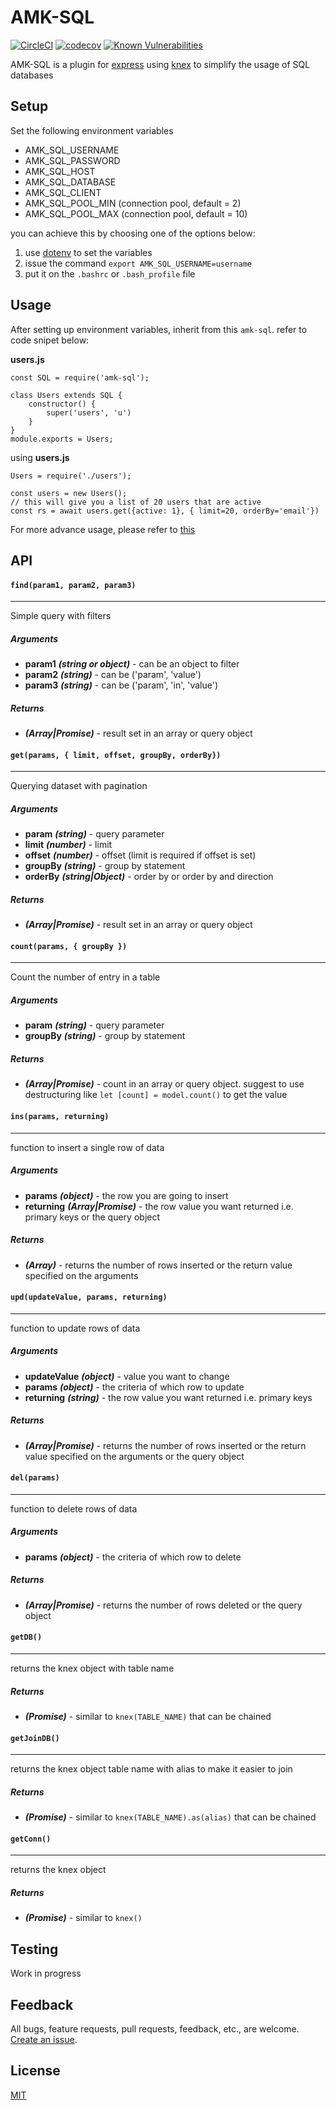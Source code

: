 # AMK-SQL

[![CircleCI](https://circleci.com/gh/amkjs/amk-sql.svg?style=svg)](https://circleci.com/gh/amkjs/amk-sql)
[![codecov](https://codecov.io/gh/amkjs/amk-sql/branch/master/graph/badge.svg)](https://codecov.io/gh/amkjs/amk-sql)
[![Known Vulnerabilities](https://snyk.io/test/github/amkjs/amk-sql/badge.svg?targetFile=package.json)](https://snyk.io/test/github/amkjs/amk-sql?targetFile=package.json)

AMK-SQL is a plugin for [express](https://expressjs.com/) using [knex](https://knexjs.org/) to simplify the usage of SQL databases

## Setup
Set the following environment variables
- AMK_SQL_USERNAME
- AMK_SQL_PASSWORD
- AMK_SQL_HOST
- AMK_SQL_DATABASE
- AMK_SQL_CLIENT
- AMK_SQL_POOL_MIN (connection pool, default = 2)
- AMK_SQL_POOL_MAX (connection pool, default = 10)

you can achieve this by choosing one of the options below:
1. use [dotenv](https://github.com/motdotla/dotenv) to set the variables
2. issue the command ``` export AMK_SQL_USERNAME=username ```
3. put it on the ``` .bashrc ``` or ```.bash_profile``` file

## Usage

After setting up environment variables, inherit from this `amk-sql`. refer to code snipet below:

**users.js**
```
const SQL = require('amk-sql');

class Users extends SQL {
	constructor() {
		super('users', 'u')
	}
}
module.exports = Users;
```

using **users.js**
```
Users = require('./users');

const users = new Users();
// this will give you a list of 20 users that are active
const rs = await users.get({active: 1}, { limit=20, orderBy='email'})
```

For more advance usage, please refer to [this](https://github.com/amkjs/amk-sql/wiki/Sample-Usage)

## API

#### ```find(param1, param2, param3)```
---
Simple query with filters

##### Arguments
* **param1** **_(string or object)_** - can be an object to filter
* **param2** **_(string)_** - can be ('param', 'value')
* **param3** **_(string)_** - can be ('param', 'in', 'value')

##### Returns
* **_(Array|Promise)_** - result set in an array or query object

#### ```get(params, { limit, offset, groupBy, orderBy})```
---
Querying dataset with pagination

##### Arguments
* **param** **_(string)_** - query parameter
* **limit** **_(number)_** - limit
* **offset** **_(number)_** - offset (limit is required if offset is set)
* **groupBy** **_(string)_** - group by statement
* **orderBy** **_(string|Object)_** - order by or order by and direction

##### Returns
* **_(Array|Promise)_** - result set in an array or query object

#### ```count(params, { groupBy })```
---
Count the number of entry in a table

##### Arguments
* **param** **_(string)_** - query parameter
* **groupBy** **_(string)_** - group by statement

##### Returns
* **_(Array|Promise)_** - count in an array or query object. suggest to use destructuring like `let [count] = model.count()` to get the value

#### ```ins(params, returning)```
---
function to insert a single row of data

##### Arguments
* **params** **_(object)_** - the row you are going to insert
* **returning** **_(Array|Promise)_** - the row value you want returned i.e. primary keys or the query object

##### Returns
* **_(Array)_** - returns the number of rows inserted or the return value specified on the arguments

#### ```upd(updateValue, params, returning)```
---
function to update rows of data

##### Arguments
* **updateValue** **_(object)_** - value you want to change
* **params** **_(object)_** - the criteria of which row to update
* **returning** **_(string)_** - the row value you want returned i.e. primary keys

##### Returns
* **_(Array|Promise)_** - returns the number of rows inserted or the return value specified on the arguments or the query object

#### ```del(params)```
---
function to delete rows of data

##### Arguments
* **params** **_(object)_** - the criteria of which row to delete

##### Returns
* **_(Array|Promise)_** - returns the number of rows deleted or the query object

#### ```getDB()```
---
returns the knex object with table name

##### Returns
* **_(Promise)_** - similar to `knex(TABLE_NAME)` that can be chained

#### ```getJoinDB()```
---
returns the knex object table name with alias to make it easier to join

##### Returns
* **_(Promise)_** - similar to `knex(TABLE_NAME).as(alias)` that can be chained

#### ```getConn()```
---
returns the knex object
##### Returns
* **_(Promise)_** - similar to `knex()`

## Testing
Work in progress

## Feedback

All bugs, feature requests, pull requests, feedback, etc., are welcome. [Create an issue](https://github.com/amkjs/amk-sql/issues).

## License
[MIT](https://github.com/amkjs/amk-sql/blob/master/LICENSE)
